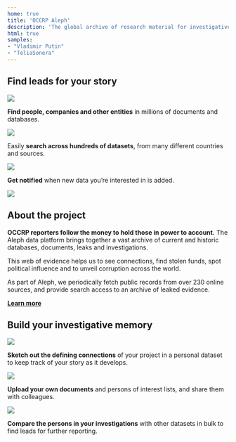 ```yaml
---
home: true
title: 'OCCRP Aleph'
description: 'The global archive of research material for investigative reporting.'
html: true
samples:
- "Vladimir Putin"
- "TeliaSonera"
---
```


<section className="HomeScreen__section">
  <div className="HomeScreen__section__content">
    <h1 className="HomeScreen__title">Find leads for your story</h1>
    <div className="HomeScreen__title-divider"></div>
    <div className="HomeScreen__thirds">
      <div className="HomeScreen__feature-block">
        <div className="HomeScreen__feature-block__content">
          <img src="/static/home_search.svg" />
          <p><b>Find people, companies and other entities</b> in millions of documents and databases.</p>
        </div>
      </div>
      <div className="HomeScreen__feature-block">
        <div className="HomeScreen__feature-block__content">
          <img src="/static/home_datasets.svg" />
          <p>Easily <b>search across hundreds of datasets</b>, from many different countries and sources.</p>
        </div>
      </div>
      <div className="HomeScreen__feature-block">
        <div className="HomeScreen__feature-block__content">
          <img src="/static/home_alerts.svg" />
          <p><b>Get notified</b> when new data you’re interested in is added.</p>
        </div>
      </div>
    </div>
  </div>
</section>
<section className="HomeScreen__section">
  <div className="HomeScreen__section__content">
    <div className="HomeScreen__halves">
      <div>
        <a className="HomeScreen__imageLink" href="https://aleph.occrp.org/">
          <img src="/static/logo.svg" style="max-width: 60%;"/>
        </a>
      </div>
      <div>
        <h1 className="HomeScreen__title">About the project</h1>
        <div className="HomeScreen__paragraph">
          <p><b>OCCRP reporters follow the money to hold those in power to account.</b> The Aleph data platform brings together a vast archive of current and historic databases, documents, leaks and investigations.</p>
        </div>
        <div className="HomeScreen__paragraph">
          <p>This web of evidence helps us to see connections, find stolen funds, spot political influence and to unveil corruption across the world.</p>
        </div>
        <div className="HomeScreen__paragraph">
          <p>As part of Aleph, we periodically fetch public records from over 230 online sources, and provide search access to an archive of leaked evidence.</p>
        </div>
        <a className="bp3-button bp3-intent-primary bp3-align-left" href="pages/about"><b>Learn more</b></a>
      </div>
    </div>
  </div>
</section>
<section className="HomeScreen__section">
<div className="HomeScreen__section__content">
  <h1 className="HomeScreen__title">Build your investigative memory</h1>
  <div className="HomeScreen__title-divider"></div>
  <div className="HomeScreen__thirds">
    <div className="HomeScreen__feature-block">
      <div className="HomeScreen__feature-block__content">
        <img src="/static/home_networks.svg" />
        <p><b>Sketch out the defining connections</b> of your project in a personal dataset to keep track of your story as it develops.</p>
      </div>
    </div>
    <div className="HomeScreen__feature-block">
      <div className="HomeScreen__feature-block__content">
        <img src="/static/home_documents.svg"/>
        <p><b>Upload your own documents</b> and persons of interest lists, and share them with colleagues.</p>
      </div>
    </div>
    <div className="HomeScreen__feature-block">
      <div className="HomeScreen__feature-block__content">
        <img src="/static/home_xref.svg" />
        <p><b>Compare the persons in your investigations</b> with other datasets in bulk to find leads for further reporting.</p>
      </div>
    </div>
  </div>
</div>
</section>

